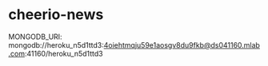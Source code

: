 # cheerio-news

MONGODB_URI: mongodb://heroku_n5d1ttd3:4oiehtmqju59e1aosgv8du9fkb@ds041160.mlab.com:41160/heroku_n5d1ttd3
